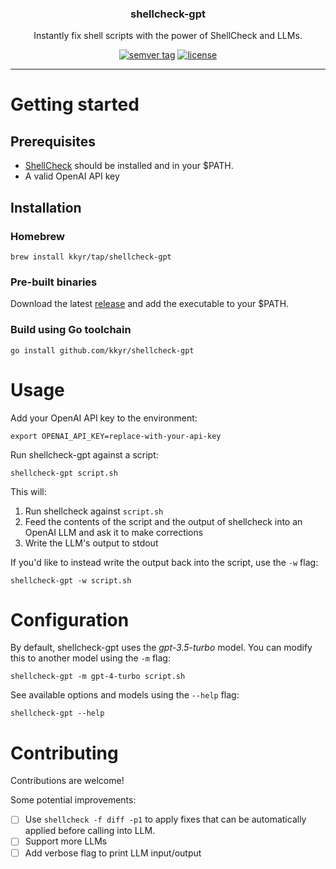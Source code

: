 <p align="center">
  <h3 align="center">shellcheck-gpt</h3>
  <p align="center">Instantly fix shell scripts with the power of ShellCheck and LLMs.</p>
</p>

<p align="center">
  <a href="https://github.com/kkyr/shellcheck-gpt/releases"><img src="https://img.shields.io/github/v/tag/kkyr/shellcheck-gpt" alt="semver tag" title="semver tag"/></a>
  <a href="https://github.com/kkyr/shellcheck-gpt/blob/master/LICENSE"><img src="https://img.shields.io/github/license/kkyr/shellcheck-gpt" alt="license" title="license"/></a>
</p>

---

# Getting started

## Prerequisites

- [ShellCheck](https://www.shellcheck.net) should be installed and in your $PATH.
- A valid OpenAI API key

## Installation

### Homebrew

```shell
brew install kkyr/tap/shellcheck-gpt
```

### Pre-built binaries

Download the latest [release](https://github.com/kkyr/shellcheck-gpt/releases) and add the executable to your $PATH.

### Build using Go toolchain

```shell
go install github.com/kkyr/shellcheck-gpt
```

# Usage

Add your OpenAI API key to the environment:

```shell
export OPENAI_API_KEY=replace-with-your-api-key
```

Run shellcheck-gpt against a script:

```shell
shellcheck-gpt script.sh
```

This will:

1. Run shellcheck against `script.sh`
1. Feed the contents of the script and the output of shellcheck into an OpenAI LLM and ask it to make corrections
1. Write the LLM's output to stdout

If you'd like to instead write the output back into the script, use the `-w` flag:

```shell
shellcheck-gpt -w script.sh
```

# Configuration

By default, shellcheck-gpt uses the _gpt-3.5-turbo_ model. You can modify this to another model using the `-m` flag:

```shell
shellcheck-gpt -m gpt-4-turbo script.sh
```

See available options and models using the `--help` flag:

```shell
shellcheck-gpt --help
```

# Contributing

Contributions are welcome!

Some potential improvements:

- [ ] Use `shellcheck -f diff -p1` to apply fixes that can be automatically applied before calling into LLM.
- [ ] Support more LLMs
- [ ] Add verbose flag to print LLM input/output
